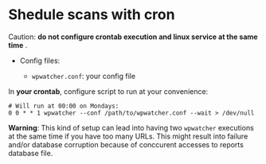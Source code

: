 # Shedule scans with cron

Caution: **do not configure crontab execution and linux service at the same time** .   


- Config files:

    - `wpwatcher.conf`: your config file


In **your crontab**, configure script to run at your convenience:
```
# Will run at 00:00 on Mondays:
0 0 * * 1 wpwatcher --conf /path/to/wpwatcher.conf --wait > /dev/null
```

**Warning**: This kind of setup can lead into having two `wpwatcher` executions at the same time if you have too many URLs. This might result into failure and/or database corruption because of conccurent accesses to reports database file.
